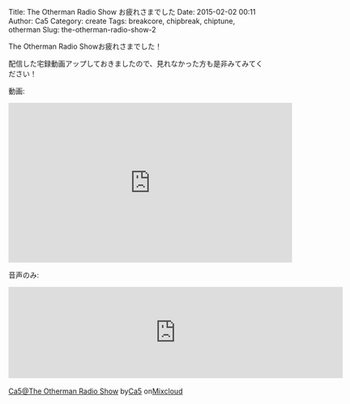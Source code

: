 Title: The Otherman Radio Show お疲れさまでした
Date: 2015-02-02 00:11
Author: Ca5
Category: create
Tags: breakcore, chipbreak, chiptune, otherman
Slug: the-otherman-radio-show-2

The Otherman Radio Showお疲れさまでした！

配信した宅録動画アップしておきましたので、見れなかった方も是非みてみてください！

動画:  

<iframe width="560" height="315" src="https://www.youtube.com/embed/pxfMYbWIgI8" frameborder="0" allowfullscreen></iframe>

音声のみ:  

<iframe width="660" height="180" src="https://www.mixcloud.com/widget/iframe/?feed=http%3A%2F%2Fwww.mixcloud.com%2Fca54makske%2Fca5the-otherman-radio-show%2F&amp;embed_uuid=66e769d9-cc74-49c5-808d-e0171ac869c4&amp;replace=0&amp;hide_cover=1&amp;embed_type=widget_standard&amp;hide_tracklist=1" frameborder="0"></iframe>

<div style="clear: both; height: 3px; width: 652px;">

</div>

[Ca5@The Otherman Radio
Show](http://www.mixcloud.com/ca54makske/ca5the-otherman-radio-show/?utm_source=widget&amp;utm_medium=web&amp;utm_campaign=base_links&amp;utm_term=resource_link)<span>
by</span>[Ca5](http://www.mixcloud.com/ca54makske/?utm_source=widget&amp;utm_medium=web&amp;utm_campaign=base_links&amp;utm_term=profile_link)<span>
on</span>[Mixcloud](http://www.mixcloud.com/?utm_source=widget&utm_medium=web&utm_campaign=base_links&utm_term=homepage_link)

<div style="clear: both; height: 3px; width: 652px;">

</div>
